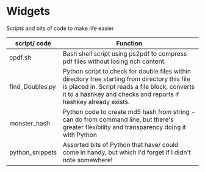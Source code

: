 # Widgets
Scripts and bits of code to make life easier

| script/ code | Function |
|------|------|
| cpdf.sh | Bash shell script using ps2pdf to compress pdf files without losing rich content. |
| find_Doubles.py | Python script to check for double files within directory tree starting from directory this file is placed in. Script reads a file block, converts it to a hashkey and checks and reports if hashkey already exists. |
| monster_hash | Python code to create md5 hash from string - can do from command line, but there's greater flexibility and transparency doing it with Python |
| python_snippets | Assorted bits of Python that have/ could come in handy, but which I'd forget if I didn't note somewhere! |
